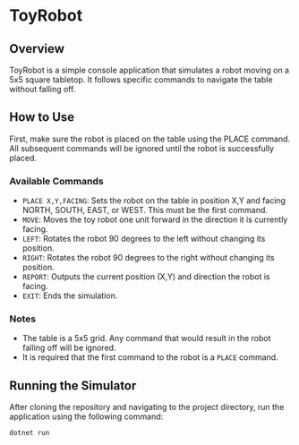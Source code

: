 # ToyRobot

## Overview
ToyRobot is a simple console application that simulates a robot moving on a 5x5 square tabletop. It follows specific commands to navigate the table without falling off.

## How to Use
First, make sure the robot is placed on the table using the PLACE command. All subsequent commands will be ignored until the robot is successfully placed.

### Available Commands
- `PLACE X,Y,FACING`: Sets the robot on the table in position X,Y and facing NORTH, SOUTH, EAST, or WEST. This must be the first command.
- `MOVE`: Moves the toy robot one unit forward in the direction it is currently facing.
- `LEFT`: Rotates the robot 90 degrees to the left without changing its position.
- `RIGHT`: Rotates the robot 90 degrees to the right without changing its position.
- `REPORT`: Outputs the current position (X,Y) and direction the robot is facing.
- `EXIT`: Ends the simulation.

### Notes
- The table is a 5x5 grid. Any command that would result in the robot falling off will be ignored.
- It is required that the first command to the robot is a `PLACE` command.

## Running the Simulator
After cloning the repository and navigating to the project directory, run the application using the following command:

```bash
dotnet run
